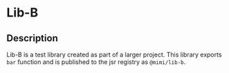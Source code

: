 # Lib-B

## Description

Lib-B is a test library created as part of a larger project. This library exports `bar` function and is published to the
jsr registry as `@mimi/lib-b`.
